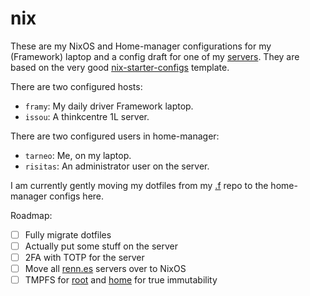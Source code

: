 # nix

These are my NixOS and Home-manager configurations for my (Framework) laptop and a config draft for one of my [servers](https://renn.es). They are based on the very good [nix-starter-configs](https://github.com/Misterio77/nix-starter-configs) template.

There are two configured hosts:
- `framy`: My daily driver Framework laptop.
- `issou`: A thinkcentre 1L server.

There are two configured users in home-manager:
- `tarneo`: Me, on my laptop.
- `risitas`: An administrator user on the server.

I am currently gently moving my dotfiles from my [.f](https://github.com/tarneaux/.f) repo to the home-manager configs here.

Roadmap:
- [ ] Fully migrate dotfiles
- [ ] Actually put some stuff on the server
- [ ] 2FA with TOTP for the server
- [ ] Move all [renn.es](https://renn.es) servers over to NixOS
- [ ] TMPFS for [root](https://elis.nu/blog/2020/05/nixos-tmpfs-as-root/) and [home](https://elis.nu/blog/2020/06/nixos-tmpfs-as-home/) for true immutability
